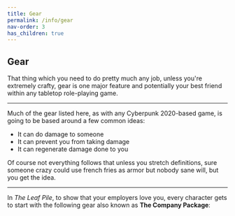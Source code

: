 ```yaml
---
title: Gear
permalink: /info/gear
nav-order: 3
has_children: true
---
```


## Gear

That thing which you need to do pretty much any job, unless you're extremely crafty, gear is one major feature and potentially your best friend within any tabletop role-playing game.

---

Much of the gear listed here, as with any Cyberpunk 2020-based game, is going to be based around a few common ideas:

* It can do damage to someone
* It can prevent you from taking damage
* It can regenerate damage done to you

Of course not everything follows that unless you stretch definitions, sure someone crazy could use french fries as armor but nobody sane will, but you get the idea.

---

In *The Leaf Pile*, to show that your employers love you, every character gets to start with the following gear also known as **The Company Package**:
